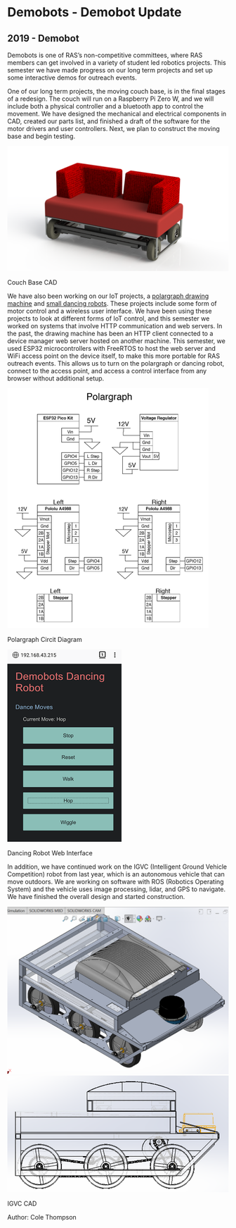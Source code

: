 # Demobots - Demobot Update
## 2019 - Demobot

Demobots is one of RAS’s non-competitive committees, where RAS members can get involved in a variety of student led robotics projects. This semester we have made progress on our long term projects and set up some interactive demos for outreach events.

One of our long term projects, the moving couch base, is in the final stages of a redesign. The couch will run on a Raspberry Pi Zero W, and we will include both a physical controller and a bluetooth app to control the movement. We have designed the mechanical and electrical components in CAD, created our parts list, and finished a draft of the software for the motor drivers and user controllers. Next, we plan to construct the moving base and begin testing.

![Couch Base CAD](/src/_posts//blog/2019-03-26-demobot/couchdraft1.png)

Couch Base CAD

We have also been working on our IoT projects, a [polargraph drawing machine](https://github.com/ut-ras/Demobots-Polargraph-IOT/tree/master/PolargraphESP32) and [small dancing robots](https://github.com/ut-ras/DemobotLegs/tree/master/DemobotLegsESP32
). These projects include some form of motor control and a wireless user interface. We have been using these projects to look at different forms of IoT control, and this semester we worked on systems that involve HTTP communication and web servers. In the past, the drawing machine has been an HTTP client connected to a device manager web server hosted on another machine. This semester, we used ESP32 microcontrollers with FreeRTOS to host the web server and WiFi access point on the device itself, to make this more portable for RAS outreach events. This allows us to turn on the polargraph or dancing robot, connect to the access point, and access a control interface from any browser without additional setup.

![Polargraph Circuit](/src/_posts//blog/2019-03-26-demobot/polargraph_circuit.png)

Polargraph Circit Diagram

![Dancing Robot Web Interface](/src/_posts//blog/2019-03-26-demobot/dancebot_webpage.png)

Dancing Robot Web Interface

In addition, we have continued work on the IGVC (Intelligent Ground Vehicle Competition) robot from last year, which is an autonomous vehicle that can move outdoors. We are working on software with ROS (Robotics Operating System) and the vehicle uses image processing, lidar, and GPS to navigate. We have finished the overall design and started construction.

![IGVC CAD](/src/_posts//blog/2019-03-26-demobot/IGVC_3.png)
![IGVC CAD](/src/_posts//blog/2019-03-26-demobot/IGVC_2.png)

IGVC CAD


Author: Cole Thompson
